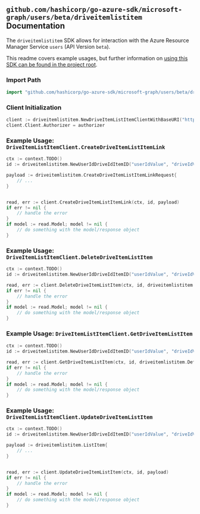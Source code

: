 
## `github.com/hashicorp/go-azure-sdk/microsoft-graph/users/beta/driveitemlistitem` Documentation

The `driveitemlistitem` SDK allows for interaction with the Azure Resource Manager Service `users` (API Version `beta`).

This readme covers example usages, but further information on [using this SDK can be found in the project root](https://github.com/hashicorp/go-azure-sdk/tree/main/docs).

### Import Path

```go
import "github.com/hashicorp/go-azure-sdk/microsoft-graph/users/beta/driveitemlistitem"
```


### Client Initialization

```go
client := driveitemlistitem.NewDriveItemListItemClientWithBaseURI("https://management.azure.com")
client.Client.Authorizer = authorizer
```


### Example Usage: `DriveItemListItemClient.CreateDriveItemListItemLink`

```go
ctx := context.TODO()
id := driveitemlistitem.NewUserIdDriveIdItemID("userIdValue", "driveIdValue", "driveItemIdValue")

payload := driveitemlistitem.CreateDriveItemListItemLinkRequest{
	// ...
}


read, err := client.CreateDriveItemListItemLink(ctx, id, payload)
if err != nil {
	// handle the error
}
if model := read.Model; model != nil {
	// do something with the model/response object
}
```


### Example Usage: `DriveItemListItemClient.DeleteDriveItemListItem`

```go
ctx := context.TODO()
id := driveitemlistitem.NewUserIdDriveIdItemID("userIdValue", "driveIdValue", "driveItemIdValue")

read, err := client.DeleteDriveItemListItem(ctx, id, driveitemlistitem.DefaultDeleteDriveItemListItemOperationOptions())
if err != nil {
	// handle the error
}
if model := read.Model; model != nil {
	// do something with the model/response object
}
```


### Example Usage: `DriveItemListItemClient.GetDriveItemListItem`

```go
ctx := context.TODO()
id := driveitemlistitem.NewUserIdDriveIdItemID("userIdValue", "driveIdValue", "driveItemIdValue")

read, err := client.GetDriveItemListItem(ctx, id, driveitemlistitem.DefaultGetDriveItemListItemOperationOptions())
if err != nil {
	// handle the error
}
if model := read.Model; model != nil {
	// do something with the model/response object
}
```


### Example Usage: `DriveItemListItemClient.UpdateDriveItemListItem`

```go
ctx := context.TODO()
id := driveitemlistitem.NewUserIdDriveIdItemID("userIdValue", "driveIdValue", "driveItemIdValue")

payload := driveitemlistitem.ListItem{
	// ...
}


read, err := client.UpdateDriveItemListItem(ctx, id, payload)
if err != nil {
	// handle the error
}
if model := read.Model; model != nil {
	// do something with the model/response object
}
```
